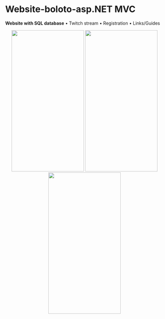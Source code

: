 # Website-boloto-asp.NET MVC
**Website with SQL database**
• Twitch stream
• Registration
• Links/Guides


<p align="center">
  <img width="230" height="450" src="https://user-images.githubusercontent.com/17459523/210514283-087924b9-3573-4c38-b42a-0bc8b680abfc.png">
  
  <img width="230" height="450" src="">
  
  <img width="230" height="450" src="">
  
</p>
